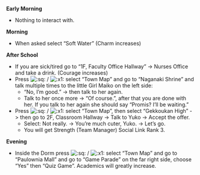 **Early Morning**

- Nothing to interact with.

**Morning**

- When asked select “Soft Water” (Charm increases)

**After School**

- If you are sick/tired go to “1F, Faculty Office Hallway” -> Nurses Office and take a drink. (Courage increases)
- Press ![:sq:](/assets/square.png) / ![:x1:](/assets/x1.png) select “Town Map” and go to “Naganaki Shrine” and talk multiple times to the little Girl Maiko on the left side:
  - “No, I’m good.” -> then talk to her again.
  - Talk to her once more -> “Of course.”, after that you are done with her. If you talk to her again she should say “Promis? I’ll be waiting.”
- Press ![:sq:](/assets/square.png) / ![:x1:](/assets/x1.png) select “Town Map”, then select “Gekkoukan High” -> then go to 2F, Classroom Hallway -> Talk to Yuko -> Accept the offer.
  - Select: Not really. -> You’re much cuter, Yuko. -> Let’s go.
  - You will get Strength (Team Manager) Social Link Rank 3.

**Evening**

- Inside the Dorm press ![:sq:](/assets/square.png) / ![:x1:](/assets/x1.png) select “Town Map” and go to “Paulownia Mall” and go to “Game Parade” on the far right side, choose “Yes” then “Quiz Game”. Academics will greatly increase.
